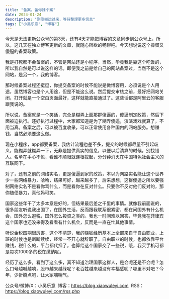 ```yaml
---
title: "备案，备你妹个案"
date: 2024-01-24
description: "刚刚搬运过来，等待整理更多信息"
tags: ["小吴乐意", "博客"]
---
```


今天是无法更新公众号的第3天，还有4天才能把博客的文章同步到公众号上，所以，这几天在独立博客更新的文章，就随心所欲的畅聊吧。今天想说说这个操蛋又傻逼的备案政策。


我是打死都不会备案的，不管是网站还是小程序，当然，毕竟我是靠这个吃饭的，所以我自然是可以说这样的话。即便我之前是给自己的网站备案过，当然不是这个网站，是另一个，我的博客。

那时候备案过程还挺逗，你提交备案的时候不能说是做博客用，必须说是个人用途，虽然博客也是个人用途，但是不能这么说。然后提交审核之前，最好把网站关闭，打开就是一个空白页面最好，这样就能直接通过了。这些话都是阿里云的客服跟我说的。

所以说，备案就是一个笑话，完全是糊弄上面那群傻逼的，傻逼制定政策，然后下面被迫执行。还好执行过程中，大家都知道是为了糊弄傻逼，演演戏戏就算了，不用当真。备案之后，可以被百度收录，可以正常使用各种国内的网站服务。想赚钱，当然必须要这么做。

现在小程序，app都要备案，我估计流程也差不多，提交的时候都尽量不引起歧义，能糊弄就糊弄一下，无非是提供真实的信息，以便以后清算的时候，别找错人。名单在手心不慌，看谁不顺眼就连根拔起，分分钟消灭在中国特色社会主义的互联网下。

对了，还有之前的网络实名，更是傻逼到家的政策，本以为网路实名能让这个世界少一些网络暴力，哈哈，结果可好，越来越多了，后来想想，这群傻逼之所以要强制网络实名不是看你骂什么，而是看你在反对什么。只要你不反对他们反对的，那你随便暴力，真他妈可笑。

国家这些年干了太多本意是好的，但结果最后差之千里的事情。就像我前面说的，很多朋友听说我出国了，在国外生活，反而跟我联系很紧密，都在问国外有什么机会，国外怎么避税，国外怎么投资之类的。我也一时间难以回答，毕竟我在菲律宾这个国家也还没来得及看看有什么机会，反而是一直在忙其他事情。

听说金税四期很厉害，这个不清楚，我的赚钱经历基本上全部来自于自由职业，上班的时候也是断断续续，经常一不开心就辞职了。自由职业的时候，也都依靠平台赚钱，税什么的，平台都代扣了，也算给这个国家交了一些税，哦，我买手机可都是每次1000多的税在缴纳呢。

经历了这么多，看到了这么多，真不知道治理国家这群人，是会呢还是不会呢？怎么口号越喊越响，股市越来越绿呢？老百姓越来越没有幸福感呢？哪里不对吧？今年，少折腾点吧，让大家喘喘气。

公众号/微博/X：小吴乐意
 博客：https://blog.xiaowuleyi.com
 RSS：https://blog.xiaowuleyi.com/rss.php
